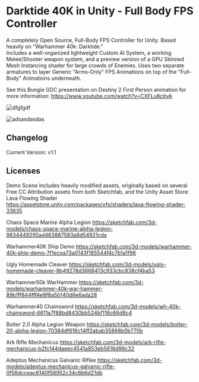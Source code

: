 # Darktide 40K in Unity - Full Body FPS Controller
A completely Open Source, Full-Body FPS Controller for Unity. Based heavily on "Warhammer 40k: Darktide."  
Includes a well-organized lightweight Custom AI System, a working Melee/Shooter weapon system, and a preview version of a GPU Skinned Mesh Instancing shader for large crowds of Enemies. 
Uses two separate armatures to layer Generic "Arms-Only" FPS Animations on top of the "Full-Body" Animations underneath.

See this Bungie GDC presentation on Destiny 2 First Person animation for more information:
https://www.youtube.com/watch?v=CXFLu8cityA

![dfgfgdf](https://github.com/TCKingCeryn/Full-Body-FPS-Controller/assets/128671881/8f349920-ef86-44f2-a62c-3a10b42a6bd7)

![adsasdasdas](https://github.com/TCKingCeryn/Full-Body-FPS-Controller/assets/128671881/042742d2-caed-43b7-8ccb-a78ebc01433f)



## Changelog
Current Version: v1.1

## Licenses
Demo Scene includes heavily modified assets, originally based on several Free CC Attribution assets from both Sketchfab, and the Unity Asset Store:
Lava Flowing Shader
https://assetstore.unity.com/packages/vfx/shaders/lava-flowing-shader-33635

Chaos Space Marine Alpha Legion
https://sketchfab.com/3d-models/chaos-space-marine-alpha-legion-9834449295ad463887583a8d54921cda

Warhammer40K Ship Demo
https://sketchfab.com/3d-models/warhammer-40k-ship-demo-7f1ecea73a0143f185544f4c7b1a1f96

Ugly Homemade Cleaver
https://sketchfab.com/3d-models/ugly-homemade-cleaver-8b49278d3668413c933cbc838cf4ba53

Warhammer50k WarHammer
https://sketchfab.com/3d-models/warhammer-40k-war-hammer-89b1ff844fff4e8f8a5b140d8e6ada28

Warhammer40 Chainsword
https://sketchfab.com/3d-models/wh-40k-chainsword-6611a7f88bd8430bb524bf116c66d8c4

Bolter 2.0 Alpha Legion Weapon
https://sketchfab.com/3d-models/bolter-20-alpha-legion-70384df616c14ff2abab35868b0b770b

Ark Rifle Mechanicus
https://sketchfab.com/3d-models/ark-rifle-mechanicus-b2fc144daeec4541a853eb5616d96c32

Adeptus Mechanicus Galvanic Riflee
https://sketchfab.com/3d-models/adeptus-mechanicus-galvanic-rifle-0f56dcceac6140f58952c34c6b6d21db
